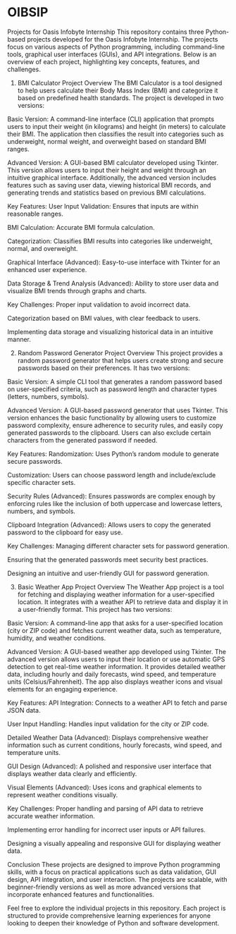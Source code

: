 # OIBSIP
Projects for Oasis Infobyte Internship
This repository contains three Python-based projects developed for the Oasis Infobyte Internship. The projects focus on various aspects of Python programming, including command-line tools, graphical user interfaces (GUIs), and API integrations. Below is an overview of each project, highlighting key concepts, features, and challenges.

1. BMI Calculator
Project Overview
The BMI Calculator is a tool designed to help users calculate their Body Mass Index (BMI) and categorize it based on predefined health standards. The project is developed in two versions:

Basic Version: A command-line interface (CLI) application that prompts users to input their weight (in kilograms) and height (in meters) to calculate their BMI. The application then classifies the result into categories such as underweight, normal weight, and overweight based on standard BMI ranges.

Advanced Version: A GUI-based BMI calculator developed using Tkinter. This version allows users to input their height and weight through an intuitive graphical interface. Additionally, the advanced version includes features such as saving user data, viewing historical BMI records, and generating trends and statistics based on previous BMI calculations.

Key Features:
User Input Validation: Ensures that inputs are within reasonable ranges.

BMI Calculation: Accurate BMI formula calculation.

Categorization: Classifies BMI results into categories like underweight, normal, and overweight.

Graphical Interface (Advanced): Easy-to-use interface with Tkinter for an enhanced user experience.

Data Storage & Trend Analysis (Advanced): Ability to store user data and visualize BMI trends through graphs and charts.

Key Challenges:
Proper input validation to avoid incorrect data.

Categorization based on BMI values, with clear feedback to users.

Implementing data storage and visualizing historical data in an intuitive manner.

2. Random Password Generator
Project Overview
This project provides a random password generator that helps users create strong and secure passwords based on their preferences. It has two versions:

Basic Version: A simple CLI tool that generates a random password based on user-specified criteria, such as password length and character types (letters, numbers, symbols).

Advanced Version: A GUI-based password generator that uses Tkinter. This version enhances the basic functionality by allowing users to customize password complexity, ensure adherence to security rules, and easily copy generated passwords to the clipboard. Users can also exclude certain characters from the generated password if needed.

Key Features:
Randomization: Uses Python’s random module to generate secure passwords.

Customization: Users can choose password length and include/exclude specific character sets.

Security Rules (Advanced): Ensures passwords are complex enough by enforcing rules like the inclusion of both uppercase and lowercase letters, numbers, and symbols.

Clipboard Integration (Advanced): Allows users to copy the generated password to the clipboard for easy use.

Key Challenges:
Managing different character sets for password generation.

Ensuring that the generated passwords meet security best practices.

Designing an intuitive and user-friendly GUI for password generation.

3. Basic Weather App
Project Overview
The Weather App project is a tool for fetching and displaying weather information for a user-specified location. It integrates with a weather API to retrieve data and display it in a user-friendly format. This project has two versions:

Basic Version: A command-line app that asks for a user-specified location (city or ZIP code) and fetches current weather data, such as temperature, humidity, and weather conditions.

Advanced Version: A GUI-based weather app developed using Tkinter. The advanced version allows users to input their location or use automatic GPS detection to get real-time weather information. It provides detailed weather data, including hourly and daily forecasts, wind speed, and temperature units (Celsius/Fahrenheit). The app also displays weather icons and visual elements for an engaging experience.

Key Features:
API Integration: Connects to a weather API to fetch and parse JSON data.

User Input Handling: Handles input validation for the city or ZIP code.

Detailed Weather Data (Advanced): Displays comprehensive weather information such as current conditions, hourly forecasts, wind speed, and temperature units.

GUI Design (Advanced): A polished and responsive user interface that displays weather data clearly and efficiently.

Visual Elements (Advanced): Uses icons and graphical elements to represent weather conditions visually.

Key Challenges:
Proper handling and parsing of API data to retrieve accurate weather information.

Implementing error handling for incorrect user inputs or API failures.

Designing a visually appealing and responsive GUI for displaying weather data.

Conclusion
These projects are designed to improve Python programming skills, with a focus on practical applications such as data validation, GUI design, API integration, and user interaction. The projects are scalable, with beginner-friendly versions as well as more advanced versions that incorporate enhanced features and functionalities.

Feel free to explore the individual projects in this repository. Each project is structured to provide comprehensive learning experiences for anyone looking to deepen their knowledge of Python and software development.


